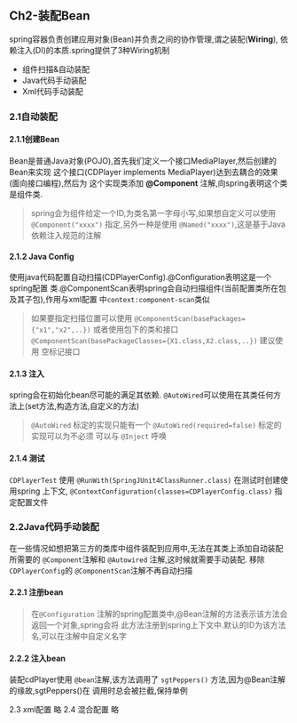 ## Ch2-装配Bean

spring容器负责创建应用对象(Bean)并负责之间的协作管理,谓之装配(**Wiring**),
依赖注入(DI)的本质.spring提供了3种Wiring机制

- 组件扫描&自动装配
- Java代码手动装配
- Xml代码手动装配

### 2.1自动装配

#### 2.1.1创建Bean
Bean是普通Java对象(POJO),首先我们定义一个接口MediaPlayer,然后创建的Bean来实现
这个接口(CDPlayer implements MediaPlayer)达到去耦合的效果(面向接口编程),然后为
这个实现类添加 **@Component** 注解,向spring表明这个类是组件类.

> spring会为组件给定一个ID,为类名第一字母小写,如果想自定义可以使用 `@Component("xxxx")`
> 指定,另外一种是使用 `@Named("xxxx")`,这是基于Java依赖注入规范的注解

#### 2.1.2 Java Config
使用java代码配置自动扫描(CDPlayerConfig).@Configuration表明这是一个spring配置
类.@ComponentScan表明spring会自动扫描组件(当前配置类所在包及其子包),作用与xml配置
中`context:component-scan`类似

> 如果要指定扫描位置可以使用 `@ComponentScan(basePackages={"x1","x2",..})`
> 或者使用包下的类和接口 `@ComponentScan(basePackageClasses={X1.class,X2.class,..})` 建议使用
> 空标记接口

#### 2.1.3 注入
spring会在初始化bean尽可能的满足其依赖. `@AutoWired`可以使用在其类任何方法上(set方法,构造方法,自定义的方法)

> `@AutoWired` 标定的实现只能有一个
> `@AutoWired(required=false)` 标定的实现可以为不必须
> 可以与 `@Inject` 呼唤


#### 2.1.4 测试

`CDPlayerTest` 使用 `@RunWith(SpringJUnit4ClassRunner.class)` 在测试时创建使用spring
上下文, `@ContextConfiguration(classes=CDPlayerConfig.class)` 指定配置文件


### 2.2Java代码手动装配

在一些情况如想把第三方的类库中组件装配到应用中,无法在其类上添加自动装配所需要的 `@Component`注解和 `@Autowired`
注解,这时候就需要手动装配.
移除 `CDPlayerConfig`的 `@ComponentScan`注解不再自动扫描

#### 2.2.1 注册bean

> 在`@Configuration` 注解的spring配置类中,@Bean注解的方法表示该方法会返回一个对象,spring会将
> 此方法注册到spring上下文中.默认的ID为该方法名,可以在注解中自定义名字

#### 2.2.2 注入bean

装配cdPlayer使用 `@bean`注解,该方法调用了 `sgtPeppers()` 方法,因为@Bean注解的缘故,sgtPeppers()在
调用时总会被拦截,保持单例

2.3 xml配置
略
2.4 混合配置
略
